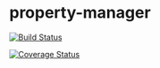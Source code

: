 property-manager
================
[![Build Status](https://travis-ci.org/SuperArtie/property-manager.svg?branch=master)](https://travis-ci.org/SuperArtie/property-manager)

[![Coverage Status](https://coveralls.io/repos/SuperArtie/property-manager/badge.png)](https://coveralls.io/r/SuperArtie/property-manager)
